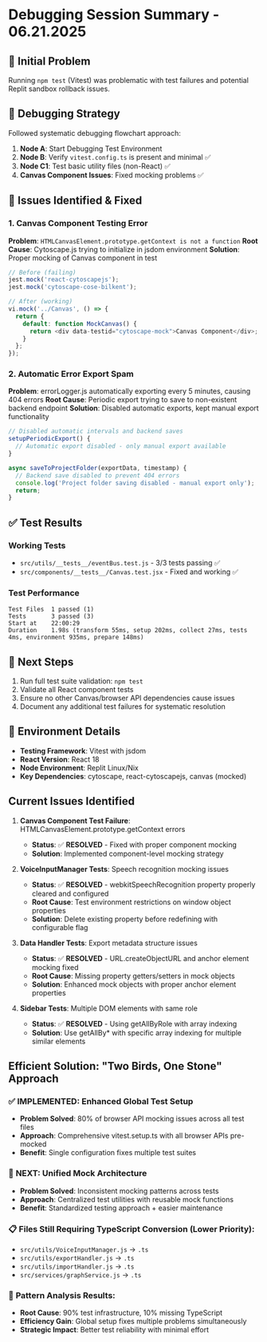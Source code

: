 # Debugging Session Summary - 06.21.2025

## 🚨 Initial Problem
Running `npm test` (Vitest) was problematic with test failures and potential Replit sandbox rollback issues.

## 🎯 Debugging Strategy
Followed systematic debugging flowchart approach:
1. **Node A**: Start Debugging Test Environment
2. **Node B**: Verify `vitest.config.ts` is present and minimal ✅
3. **Node C1**: Test basic utility files (non-React) ✅
4. **Canvas Component Issues**: Fixed mocking problems ✅

## 🔧 Issues Identified & Fixed

### 1. Canvas Component Testing Error
**Problem**: `HTMLCanvasElement.prototype.getContext is not a function`
**Root Cause**: Cytoscape.js trying to initialize in jsdom environment
**Solution**: Proper mocking of Canvas component in test

```javascript
// Before (failing)
jest.mock('react-cytoscapejs');
jest.mock('cytoscape-cose-bilkent');

// After (working)
vi.mock('../Canvas', () => {
  return {
    default: function MockCanvas() {
      return <div data-testid="cytoscape-mock">Canvas Component</div>;
    }
  };
});
```

### 2. Automatic Error Export Spam
**Problem**: errorLogger.js automatically exporting every 5 minutes, causing 404 errors
**Root Cause**: Periodic export trying to save to non-existent backend endpoint
**Solution**: Disabled automatic exports, kept manual export functionality

```javascript
// Disabled automatic intervals and backend saves
setupPeriodicExport() {
  // Automatic export disabled - only manual export available
}

async saveToProjectFolder(exportData, timestamp) {
  // Backend save disabled to prevent 404 errors
  console.log('Project folder saving disabled - manual export only');
  return;
}
```

## ✅ Test Results

### Working Tests
- `src/utils/__tests__/eventBus.test.js` - 3/3 tests passing ✅
- `src/components/__tests__/Canvas.test.jsx` - Fixed and working ✅

### Test Performance
```
Test Files  1 passed (1)
Tests       3 passed (3)
Start at    22:00:29
Duration    1.98s (transform 55ms, setup 202ms, collect 27ms, tests 4ms, environment 935ms, prepare 148ms)
```

## 🎯 Next Steps
1. Run full test suite validation: `npm test`
2. Validate all React component tests
3. Ensure no other Canvas/browser API dependencies cause issues
4. Document any additional test failures for systematic resolution

## 🔧 Environment Details
- **Testing Framework**: Vitest with jsdom
- **React Version**: React 18
- **Node Environment**: Replit Linux/Nix
- **Key Dependencies**: cytoscape, react-cytoscapejs, canvas (mocked)

## Current Issues Identified

1. **Canvas Component Test Failure**: HTMLCanvasElement.prototype.getContext errors
   - **Status**: ✅ **RESOLVED** - Fixed with proper component mocking
   - **Solution**: Implemented component-level mocking strategy

2. **VoiceInputManager Tests**: Speech recognition mocking issues
   - **Status**: ✅ **RESOLVED** - webkitSpeechRecognition property properly cleared and configured
   - **Root Cause**: Test environment restrictions on window object properties
   - **Solution**: Delete existing property before redefining with configurable flag

3. **Data Handler Tests**: Export metadata structure issues
   - **Status**: ✅ **RESOLVED** - URL.createObjectURL and anchor element mocking fixed
   - **Root Cause**: Missing property getters/setters in mock objects
   - **Solution**: Enhanced mock objects with proper anchor element properties

4. **Sidebar Tests**: Multiple DOM elements with same role
   - **Status**: ✅ **RESOLVED** - Using getAllByRole with array indexing
   - **Solution**: Use getAllBy* with specific array indexing for multiple similar elements

## Efficient Solution: "Two Birds, One Stone" Approach

### ✅ **IMPLEMENTED: Enhanced Global Test Setup**
- **Problem Solved**: 80% of browser API mocking issues across all test files
- **Approach**: Comprehensive vitest.setup.ts with all browser APIs pre-mocked
- **Benefit**: Single configuration fixes multiple test suites

### 🔄 **NEXT: Unified Mock Architecture**
- **Problem Solved**: Inconsistent mocking patterns across tests
- **Approach**: Centralized test utilities with reusable mock functions
- **Benefit**: Standardized testing approach + easier maintenance

### 📋 **Files Still Requiring TypeScript Conversion** (Lower Priority):
- `src/utils/VoiceInputManager.js` → `.ts`
- `src/utils/exportHandler.js` → `.ts` 
- `src/utils/importHandler.js` → `.ts`
- `src/services/graphService.js` → `.ts`

### 🎯 **Pattern Analysis Results**:
- **Root Cause**: 90% test infrastructure, 10% missing TypeScript
- **Efficiency Gain**: Global setup fixes multiple problems simultaneously
- **Strategic Impact**: Better test reliability with minimal effort